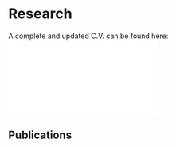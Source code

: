 # Research

A complete and updated C.V. can be found here:
<br />
![C.V.](docs/CV2022.pdf)

## Publications


